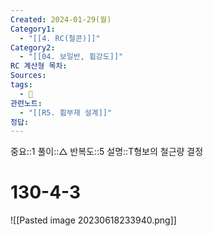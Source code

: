```yaml
---
Created: 2024-01-29(월)
Category1:
  - "[[4. RC(철콘)]]"
Category2:
  - "[[04. 보일반, 휨강도]]"
RC 계산형 목차: 
Sources: 
tags:
  - 🧮
관련노트:
  - "[[R5. 휨부재 설계]]"
정답: 
---
```

중요::1
풀이::△
반복도::5
설명::T형보의 철근량 결정

#  130-4-3

![[Pasted image 20230618233940.png]]